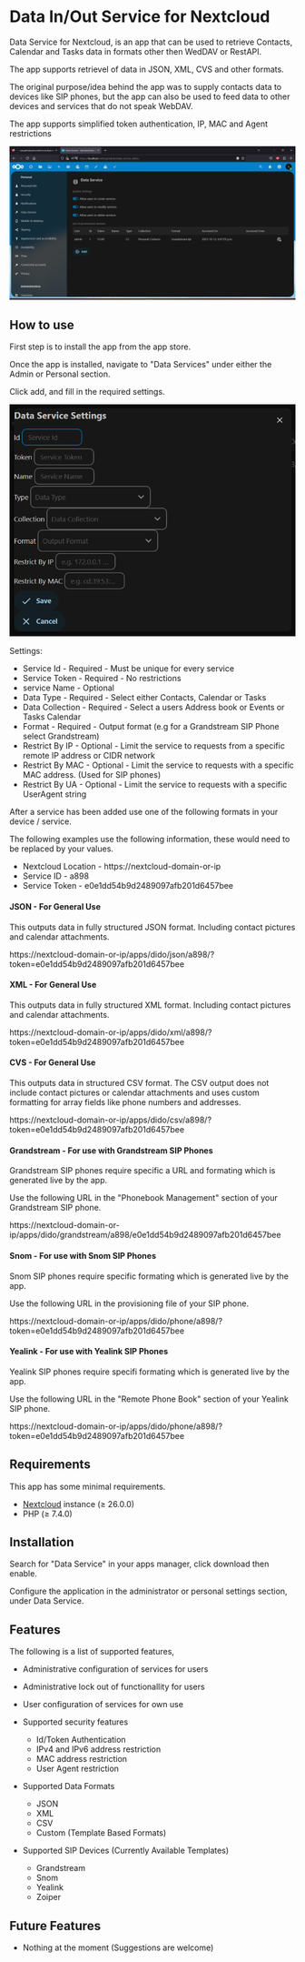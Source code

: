 # Data In/Out Service for Nextcloud

Data Service for Nextcloud, is an app that can be used to retrieve Contacts, Calendar and Tasks data in formats other then WedDAV or RestAPI.

The app supports retrievel of data in JSON, XML, CVS and other formats.

The original purpose/idea behind the app was to supply contacts data to devices like SIP phones, but the app can also be used to feed data to other devices and services that do not speak WebDAV.

The app supports simplified token authentication, IP, MAC and Agent restrictions

![Alt text](documentation/images/dido-admin-ui.png)

## How to use

First step is to install the app from the app store.

Once the app is installed, navigate to "Data Services" under either the Admin or Personal section.

Click add, and fill in the required settings.

![Alt text](documentation/images/dido-service-settings.png)

Settings:
* Service Id - Required - Must be unique for every service
* Service Token - Required - No restrictions
* service Name - Optional
* Data Type - Required - Select either Contacts, Calendar or Tasks
* Data Collection - Required - Select a users Address book or Events or Tasks Calendar
* Format - Required - Output format (e.g for a Grandstream SIP Phone select Grandstream)
* Restrict By IP - Optional - Limit the service to requests from a specific remote IP address or CIDR network
* Restrict By MAC - Optional - Limit the service to requests with a specific MAC address. (Used for SIP phones)
* Restrict By UA - Optional - Limit the service to requests with a specific UserAgent string

After a service has been added use one of the following formats in your device / service.

The following examples use the following information, these would need to be replaced by your values.

* Nextcloud Location - https://nextcloud-domain-or-ip
* Service ID - a898
* Service Token - e0e1dd54b9d2489097afb201d6457bee

#### JSON - For General Use

This outputs data in fully structured JSON format. Including contact pictures and calendar attachments. 

https://nextcloud-domain-or-ip/apps/dido/json/a898/?token=e0e1dd54b9d2489097afb201d6457bee

#### XML - For General Use

This outputs data in fully structured XML format. Including contact pictures and calendar attachments. 

https://nextcloud-domain-or-ip/apps/dido/xml/a898/?token=e0e1dd54b9d2489097afb201d6457bee

#### CVS - For General Use

This outputs data in structured CSV format. The CSV output does not include contact pictures or calendar attachments and uses custom formatting for array fields like phone numbers and addresses.

https://nextcloud-domain-or-ip/apps/dido/csv/a898/?token=e0e1dd54b9d2489097afb201d6457bee

#### Grandstream - For use with Grandstream SIP Phones

Grandstream SIP phones require specific a URL and formating which is generated live by the app.

Use the following URL in the "Phonebook Management" section of your Grandstream SIP phone.

https://nextcloud-domain-or-ip/apps/dido/grandstream/a898/e0e1dd54b9d2489097afb201d6457bee

#### Snom - For use with Snom SIP Phones

Snom SIP phones require specific formating which is generated live by the app.

Use the following URL in the provisioning file of your SIP phone.

https://nextcloud-domain-or-ip/apps/dido/phone/a898/?token=e0e1dd54b9d2489097afb201d6457bee

#### Yealink - For use with Yealink SIP Phones

Yealink SIP phones require specifi formating which is generated live by the app.

Use the following URL in the "Remote Phone Book" section of your Yealink SIP phone.

https://nextcloud-domain-or-ip/apps/dido/phone/a898/?token=e0e1dd54b9d2489097afb201d6457bee


## Requirements

This app has some minimal requirements.

- [Nextcloud](https://nextcloud.com/) instance (≥ 26.0.0)
- PHP  (≥ 7.4.0)

## Installation

Search for "Data Service" in your apps manager, click download then enable.

Configure the application in the administrator or personal settings section, under Data Service.

## Features

The following is a list of supported features,

* Administrative configuration of services for users

* Administrative lock out of functionallity for users

* User configuration of services for own use

* Supported security features
    * Id/Token Authentication
    * IPv4 and IPv6 address restriction
    * MAC address restriction
    * User Agent restriction

* Supported Data Formats
    * JSON
    * XML
    * CSV
    * Custom (Template Based Formats)

* Supported SIP Devices (Currently Available Templates)
    * Grandstream
    * Snom
    * Yealink
    * Zoiper


## Future Features
- Nothing at the moment (Suggestions are welcome)
